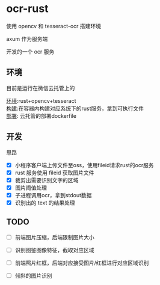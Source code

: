 # ocr-rust

使用 opencv 和 tesseract-ocr 搭建环境

axum 作为服务端

开发的一个 ocr 服务

## 环境

目前是运行在微信云托管上的

[环境](./env.Dockerfile):rust+opencv+tesseract  
[构建](./build/build.sh):在容器内构建对应系统下的rust服务，拿到可执行文件  
[部署](./Dockerfile): 云托管的部署dockerfile  

## 开发

思路

- [x] 小程序客户端上传文件至oss，使用fileid请求rust的ocr服务
- [x] rust 服务使用 fileid 获取图片文件
- [x] 裁剪出需要识别文字的区域
- [x] 图片阈值处理
- [x] 子进程调用ocr，拿到stdout数据
- [x] 识别出的 text 的结果处理

## TODO

- [ ] 前端图片压缩，后端限制图片大小
- [ ] 识别图鉴图像特征，截取对应区域
- [ ] 前端照片红框，后端对应接受图片/红框进行对应区域识别
- [ ] 倾斜的图片识别  

